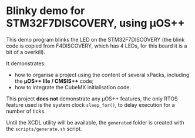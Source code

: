# Blinky demo for STM32F7DISCOVERY, using µOS++

This demo program blinks the LED on the STM32F7DISCOVERY (the blink code
is copied from F4DISCOVERY, which has 4 LEDs, for this board it is a bit of
a overkill).

It demonstrates:

- how to organise a project using the content of several xPacks, including the **µOS++ IIIe / CMSIS++** code;
- how to integrate the CubeMX initialisation code.

This project **does not** demonstrate any µOS++ features, the only RTOS feature used is the system clock `sleep_for()`, to delay execution for a number of ticks.

Until the XCDL utility will be available, the `generated` folder is created with the `scripts/generate.sh` script.

